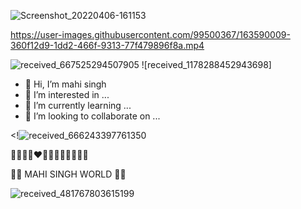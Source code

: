 ![Screenshot_20220406-161153](https://github.com/M4H1-07/OPEN-SOURCE-/blob/main/63d06737e6ea09a8a12a101fb2688c94.jpg)


https://user-images.githubusercontent.com/99500367/163590009-360f12d9-1dd2-466f-9313-77f479896f8a.mp4

![received_667525294507905](https://github.com/M4H1-07/OPEN-SOURCE-/blob/main/images.jpeg)
![received_1178288452943698]

- 👋 Hi, I’m mahi singh 
- 👀 I’m interested in ...
- 🌱 I’m currently learning ...
- 💞️ I’m looking to collaborate on ...


<!![received_666243397761350](https://github.com/M4H1-07/OPEN-SOURCE-/blob/main/63d06737e6ea09a8a12a101fb2688c94.jpg)



🩵💚💛🧡❤️💙💜🤎🩵💝💓🤍🩷

🤍🤍  MAHI SINGH WORLD 🤍🤍


![received_481767803615199](https://github.com/M4H1-07/OPEN-SOURCE-/blob/main/images.jpeg)
